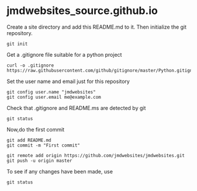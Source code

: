 # jmdwebsites_source.github.io

Create a site directory and add this README.md to it. Then initialize the git repository.

	git init

Get a .gitignore file suitable for a python project

	curl -o .gitignore https://raw.githubusercontent.com/github/gitignore/master/Python.gitignore

Set the user name and email just for this repository

	git config user.name "jmdwebsites"
	git config user.email me@example.com

Check that .gitignore and README.ms are detected by git

	git status

Now,do the first commit

	git add README.md
	git commit -m "First commit"

	git remote add origin https://github.com/jmdwebsites/jmdwebsites.git
	git push -u origin master

To see if any changes have been made, use

	git status
	
	
